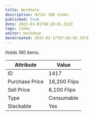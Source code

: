 ```yaml
---
title: Wormhole
description: Holds 180 items.
published: true
date: 2023-03-01T00:28:01.522Z
tags: items
editor: markdown
dateCreated: 2023-02-17T07:02:02.197Z
---
```


Holds 180 items.

|Attribute|Value|
|-|-|
|ID|1417|
|Purchase Price|16,200 Flips|
|Sell Price|8,100 Flips|
|Type|Consumable|
|Stackable|Yes|


